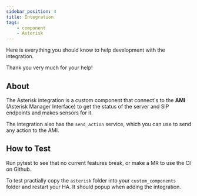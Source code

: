 ```yaml
---
sidebar_position: 4
title: Integration
tags:
    - component
    - Asterisk
---
```


Here is everything you should know to help development with the integration.

Thank you very much for your help!

## About

The Asterisk integration is a custom component that connect's to the **AMI** (Asterisk Manager Interface) to get the status of the server and SIP endpoints and makes sensors for it.

The integration also has the `send_action` service, which you can use to send any action to the AMI.

## How to Test

Run pytest to see that no current features break, or make a MR to use the CI on Github.

To test practially copy the `asterisk` folder into your `custom_components` folder and restart your HA. It should popup when adding the integration.
